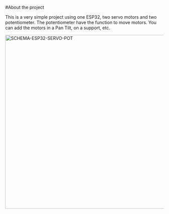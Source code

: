 #About the project

This is a very simple project using one ESP32, two servo motors and two potentiometer. The potentiometer have the function to move motors. You can add the motors in a Pan Tilt, on a support, etc.

<img width="592" height="551" alt="SCHEMA-ESP32-SERVO-POT" src="https://github.com/user-attachments/assets/b41edc8e-4bbc-4854-9137-eb87588099a7" />
